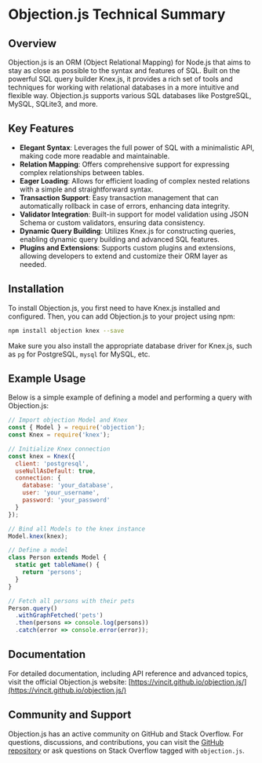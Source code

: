 # Objection.js Technical Summary

## Overview

Objection.js is an ORM (Object Relational Mapping) for Node.js that aims to stay as close as possible to the syntax and features of SQL. Built on the powerful SQL query builder Knex.js, it provides a rich set of tools and techniques for working with relational databases in a more intuitive and flexible way. Objection.js supports various SQL databases like PostgreSQL, MySQL, SQLite3, and more.

## Key Features

- **Elegant Syntax**: Leverages the full power of SQL with a minimalistic API, making code more readable and maintainable.
- **Relation Mapping**: Offers comprehensive support for expressing complex relationships between tables.
- **Eager Loading**: Allows for efficient loading of complex nested relations with a simple and straightforward syntax.
- **Transaction Support**: Easy transaction management that can automatically rollback in case of errors, enhancing data integrity.
- **Validator Integration**: Built-in support for model validation using JSON Schema or custom validators, ensuring data consistency.
- **Dynamic Query Building**: Utilizes Knex.js for constructing queries, enabling dynamic query building and advanced SQL features.
- **Plugins and Extensions**: Supports custom plugins and extensions, allowing developers to extend and customize their ORM layer as needed.

## Installation

To install Objection.js, you first need to have Knex.js installed and configured. Then, you can add Objection.js to your project using npm:

```bash
npm install objection knex --save
```

Make sure you also install the appropriate database driver for Knex.js, such as `pg` for PostgreSQL, `mysql` for MySQL, etc.

## Example Usage

Below is a simple example of defining a model and performing a query with Objection.js:

```javascript
// Import objection Model and Knex
const { Model } = require('objection');
const Knex = require('knex');

// Initialize Knex connection
const knex = Knex({
  client: 'postgresql',
  useNullAsDefault: true,
  connection: {
    database: 'your_database',
    user: 'your_username',
    password: 'your_password'
  }
});

// Bind all Models to the knex instance
Model.knex(knex);

// Define a model
class Person extends Model {
  static get tableName() {
    return 'persons';
  }
}

// Fetch all persons with their pets
Person.query()
  .withGraphFetched('pets')
  .then(persons => console.log(persons))
  .catch(error => console.error(error));
```

## Documentation

For detailed documentation, including API reference and advanced topics, visit the official Objection.js website: [https://vincit.github.io/objection.js/](https://vincit.github.io/objection.js/)

## Community and Support

Objection.js has an active community on GitHub and Stack Overflow. For questions, discussions, and contributions, you can visit the [GitHub repository](https://github.com/Vincit/objection.js) or ask questions on Stack Overflow tagged with `objection.js`.
```

